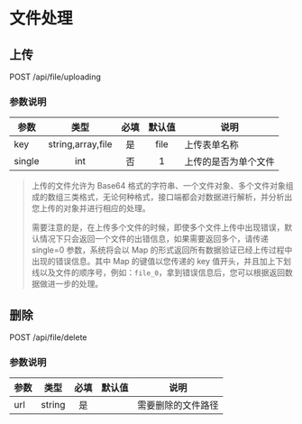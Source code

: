 文件处理
=======
## 上传
POST /api/file/uploading

### 参数说明
| 参数 | 类型 | 必填 | 默认值 | 说明 |
|---|:---:|:---:|:---:|---|
| key | string,array,file | 是 | file | 上传表单名称 |
| single | int | 否 | 1 | 上传的是否为单个文件 |

> 上传的文件允许为 Base64 格式的字符串、一个文件对象、多个文件对象组成的数组三类格式，无论何种格式，接口端都会对数据进行解析，并分析出您上传的对象并进行相应的处理。
>
> 需要注意的是，在上传多个文件的时候，即使多个文件上传中出现错误，默认情况下只会返回一个文件的出错信息，如果需要返回多个，请传递 single=0 参数，系统将会以 Map 的形式返回所有数据验证已经上传过程中出现的错误信息。其中 Map 的键值以您传递的 key 值开头，并且加上下划线以及文件的顺序号，例如：`file_0`，拿到错误信息后，您可以根据返回数据做进一步的处理。

## 删除
POST /api/file/delete

### 参数说明
| 参数 | 类型 | 必填 | 默认值 | 说明 |
|---|:---:|:---:|:---:|---|
| url | string | 是 | | 需要删除的文件路径 |

